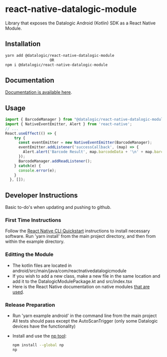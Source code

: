 # react-native-datalogic-module

Library that exposes the Datalogic Android (Kotlin) SDK as a React Native Module.

## Installation

```sh
yarn add @datalogic/react-native-datalogic-module
                    OR
npm i @datalogic/react-native-datalogic-module
```

## Documentation

[Documentation is available here](https://datalogic.github.io/reactnative).

## Usage

```js
import { BarcodeManager } from "@datalogic/react-native-datalogic-module";
import { NativeEventEmitter, Alert } from 'react-native';
// ...
React.useEffect(() => {
    try {
      const eventEmitter = new NativeEventEmitter(BarcodeManager);
      eventEmitter.addListener('successCallback', (map) => {
        Alert.alert('Barcode Result', map.barcodeData + '\n' + map.barcodeType);
      });
      BarcodeManager.addReadListener();
    } catch(e) {
      console.error(e);
    }
  }, []);
```

## Developer Instructions

Basic to-do's when updating and pushing to github.

### First Time Instructions

Follow the [React Native CLI Quickstart](https://reactnative.dev/docs/environment-setup) instructions to install necessary software. Run 'yarn install' from the main project directory, and then from within the example directory.

### Editting the Module

* The kotlin files are located in android/src/main/java/com/reactnativedatalogicmodule
* If you wish to add a new class, make a new file in the same location and add it to the DatalogicModulePackage.kt and src/index.tsx
* Here is the React Native documentation on native modules [that are used](https://reactnative.dev/docs/native-modules-intro).

### Release Preparation

* Run 'yarn example android' in the command line from the main project
    All tests should pass except the AutoScanTrigger (only some Datalogic devices have the functionality)

* Install and use the [np tool](https://github.com/sindresorhus/np):

  ``` bash
  npm install --global np
  np
  ```
  